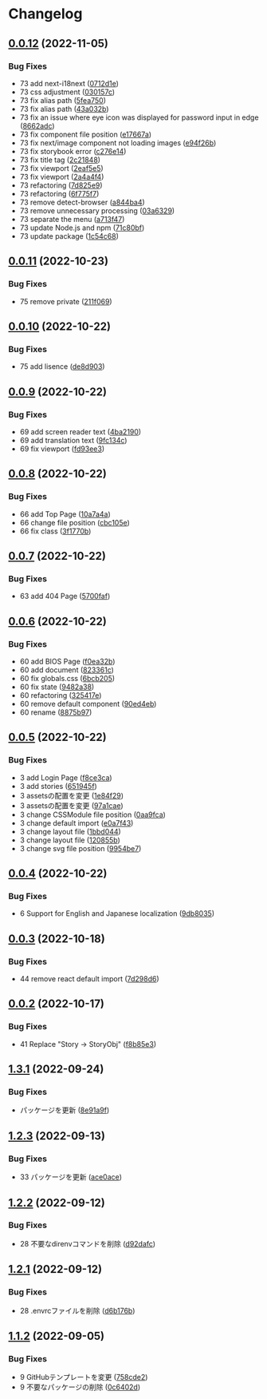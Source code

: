 # Changelog

## [0.0.12](https://github.com/revoltage-inc/uindowos/compare/v0.0.11...v0.0.12) (2022-11-05)


### Bug Fixes

* 73 add next-i18next ([0712d1e](https://github.com/revoltage-inc/uindowos/commit/0712d1e155d786b40cc4197b3e00fc89d5a2aabf))
* 73 css adjustment ([030157c](https://github.com/revoltage-inc/uindowos/commit/030157c68ff388884d44878555c221ad038d730d))
* 73 fix alias path ([5fea750](https://github.com/revoltage-inc/uindowos/commit/5fea7503bfb2409d65b43e023ce2bf7a619e1aca))
* 73 fix alias path ([43a032b](https://github.com/revoltage-inc/uindowos/commit/43a032ba69a3c178d522d3f77448890cb6b47def))
* 73 fix an issue where eye icon was displayed for password input in edge ([8662adc](https://github.com/revoltage-inc/uindowos/commit/8662adcf935fd3354933c46aa73f8cab526b9647))
* 73 fix component file position ([e17667a](https://github.com/revoltage-inc/uindowos/commit/e17667abe01832f2c54c703b258609872f378a28))
* 73 fix next/image component not loading images ([e94f26b](https://github.com/revoltage-inc/uindowos/commit/e94f26b772dde8a6d8e0f1372ee71cfe3795f2f9))
* 73 fix storybook error ([c276e14](https://github.com/revoltage-inc/uindowos/commit/c276e143ee7bb38fd1c84fc7a1fad22facf28b82))
* 73 fix title tag ([2c21848](https://github.com/revoltage-inc/uindowos/commit/2c21848a3e100ad9059bf135c05735acc9c544af))
* 73 fix viewport ([2eaf5e5](https://github.com/revoltage-inc/uindowos/commit/2eaf5e51e1669cfeada73e013cc28391decb6cc7))
* 73 fix viewport ([2a4a4f4](https://github.com/revoltage-inc/uindowos/commit/2a4a4f4a47551d4df3a956a56deb782c101e98e7))
* 73 refactoring ([7d825e9](https://github.com/revoltage-inc/uindowos/commit/7d825e92ddf2b2a9c1135d1f569008d697f5c981))
* 73 refactoring ([6f775f7](https://github.com/revoltage-inc/uindowos/commit/6f775f782f9883113a4c0bb2936afe1fbb9496f9))
* 73 remove detect-browser ([a844ba4](https://github.com/revoltage-inc/uindowos/commit/a844ba4dff408da3d9e922af7bb97f51354bb30b))
* 73 remove unnecessary processing ([03a6329](https://github.com/revoltage-inc/uindowos/commit/03a6329053c717b7e01a9a61c30ea1d345a21293))
* 73 separate the menu ([a713f47](https://github.com/revoltage-inc/uindowos/commit/a713f4728c1989106e26e29d3941fd8a57de60ae))
* 73 update Node.js and npm ([71c80bf](https://github.com/revoltage-inc/uindowos/commit/71c80bfccdb38bcf531f816b302b1f744285e5a3))
* 73 update package ([1c54c68](https://github.com/revoltage-inc/uindowos/commit/1c54c68a154ad9b84ae8502c1b971efd473d8823))

## [0.0.11](https://github.com/revoltage-inc/uindowos/compare/v0.0.10...v0.0.11) (2022-10-23)


### Bug Fixes

* 75 remove private ([211f069](https://github.com/revoltage-inc/uindowos/commit/211f069fc20a59ae3bc6d36c52981bfb83771924))

## [0.0.10](https://github.com/revoltage-inc/uindowos/compare/v0.0.9...v0.0.10) (2022-10-22)


### Bug Fixes

* 75 add lisence ([de8d903](https://github.com/revoltage-inc/uindowos/commit/de8d9037bb4a45b9e338a52f5a1ac43fc948591e))

## [0.0.9](https://github.com/revoltage-inc/uindowos/compare/v0.0.8...v0.0.9) (2022-10-22)


### Bug Fixes

* 69 add screen reader text ([4ba2190](https://github.com/revoltage-inc/uindowos/commit/4ba2190fa221e6d4843e7f57a7f0931133a0a63a))
* 69 add translation text ([9fc134c](https://github.com/revoltage-inc/uindowos/commit/9fc134c47f24ad283d9957355651ccb23c236ffe))
* 69 fix viewport ([fd93ee3](https://github.com/revoltage-inc/uindowos/commit/fd93ee3fc7f67070ee737587d621f6d6b02f15b2))

## [0.0.8](https://github.com/revoltage-inc/uindowos/compare/v0.0.7...v0.0.8) (2022-10-22)


### Bug Fixes

* 66 add Top Page ([10a7a4a](https://github.com/revoltage-inc/uindowos/commit/10a7a4a5f56c9d87dbe98d78d0f91a3ba69b7d7c))
* 66 change file position ([cbc105e](https://github.com/revoltage-inc/uindowos/commit/cbc105e3c25ad8b06c81a62a5a3c1e0fda338e62))
* 66 fix class ([3f1770b](https://github.com/revoltage-inc/uindowos/commit/3f1770b0446762476953a8cb9e84038cb4cb5f1c))

## [0.0.7](https://github.com/revoltage-inc/uindowos/compare/v0.0.6...v0.0.7) (2022-10-22)


### Bug Fixes

* 63 add 404 Page ([5700faf](https://github.com/revoltage-inc/uindowos/commit/5700faf4df5b5c7a76dc2352c8efcaa632be5b72))

## [0.0.6](https://github.com/revoltage-inc/uindowos/compare/v0.0.5...v0.0.6) (2022-10-22)


### Bug Fixes

* 60 add BIOS Page ([f0ea32b](https://github.com/revoltage-inc/uindowos/commit/f0ea32bdff03fb5c152fa951a1e2bb018ec1ca1a))
* 60 add document ([823361c](https://github.com/revoltage-inc/uindowos/commit/823361cd7447c1c3bc402030ae793970377eb762))
* 60 fix globals.css ([6bcb205](https://github.com/revoltage-inc/uindowos/commit/6bcb2055194c33582fbf3a62a4140bbcee7a215c))
* 60 fix state ([9482a38](https://github.com/revoltage-inc/uindowos/commit/9482a381ba99c13aa65bfa4b4e0532acb32c674c))
* 60 refactoring ([325417e](https://github.com/revoltage-inc/uindowos/commit/325417e64a5738f51f03242949130efd7aabba15))
* 60 remove default component ([90ed4eb](https://github.com/revoltage-inc/uindowos/commit/90ed4eb2dae23506d0001ac604f451c6f6f80d81))
* 60 rename ([8875b97](https://github.com/revoltage-inc/uindowos/commit/8875b977d9ee7b9452ac11e442b31d18ab1ee50c))

## [0.0.5](https://github.com/revoltage-inc/uindowos/compare/v0.0.4...v0.0.5) (2022-10-22)


### Bug Fixes

* 3 add Login Page ([f8ce3ca](https://github.com/revoltage-inc/uindowos/commit/f8ce3ca2c68e07bad73ac5745dd69277e296bd7e))
* 3 add stories ([651945f](https://github.com/revoltage-inc/uindowos/commit/651945fa6539fe129de045d1fffea08890091ad0))
* 3 assetsの配置を変更 ([1e84f29](https://github.com/revoltage-inc/uindowos/commit/1e84f29df0fc7b795568358ed870dc331ec822e5))
* 3 assetsの配置を変更 ([97a1cae](https://github.com/revoltage-inc/uindowos/commit/97a1cae4abfea8bf705f25877e6be0900f7a9523))
* 3 change CSSModule file position ([0aa9fca](https://github.com/revoltage-inc/uindowos/commit/0aa9fcafb36c51b67f8f112852c9173786af81aa))
* 3 change default import ([e0a7f43](https://github.com/revoltage-inc/uindowos/commit/e0a7f4367fb38897de0e3598499d559890142734))
* 3 change layout file ([1bbd044](https://github.com/revoltage-inc/uindowos/commit/1bbd04490139633fadc8784c65a9ea20c67ed862))
* 3 change layout file ([120855b](https://github.com/revoltage-inc/uindowos/commit/120855be60ad5d79de69790dc17359348bb0dfeb))
* 3 change svg file position ([9954be7](https://github.com/revoltage-inc/uindowos/commit/9954be769e2686b2c5f56a7e54a863e5dd6da135))

## [0.0.4](https://github.com/revoltage-inc/uindowos/compare/v0.0.3...v0.0.4) (2022-10-22)


### Bug Fixes

* 6 Support for English and Japanese localization ([9db8035](https://github.com/revoltage-inc/uindowos/commit/9db8035211abf72c4df330ed7efc9d28008148d2))

## [0.0.3](https://github.com/revoltage-inc/uindowos/compare/v0.0.2...v0.0.3) (2022-10-18)


### Bug Fixes

* 44 remove react default import ([7d298d6](https://github.com/revoltage-inc/uindowos/commit/7d298d668fdfdc4a5a1ab062c557b0c919d1d59d))

## [0.0.2](https://github.com/revoltage-inc/uindowos/compare/v0.0.1...v0.0.2) (2022-10-17)


### Bug Fixes

* 41 Replace "Story → StoryObj" ([f8b85e3](https://github.com/revoltage-inc/uindowos/commit/f8b85e39df33d6150252996ae5cfb13b9d740f0e))

## [1.3.1](https://github.com/revoltage-inc/tmp-nextjs/compare/v1.3.0...v1.3.1) (2022-09-24)


### Bug Fixes

* パッケージを更新 ([8e91a9f](https://github.com/revoltage-inc/tmp-nextjs/commit/8e91a9feb0b7e53a90fd9b91b4e5b1d27d00c2f5))

## [1.2.3](https://github.com/revoltage-inc/tmp-nextjs/compare/v1.2.2...v1.2.3) (2022-09-13)


### Bug Fixes

* 33 パッケージを更新 ([ace0ace](https://github.com/revoltage-inc/tmp-nextjs/commit/ace0ace7687a859ab862d8ea136dca63b3e9baa1))

## [1.2.2](https://github.com/revoltage-inc/tmp-nextjs/compare/v1.2.1...v1.2.2) (2022-09-12)


### Bug Fixes

* 28 不要なdirenvコマンドを削除 ([d92dafc](https://github.com/revoltage-inc/tmp-nextjs/commit/d92dafc8612f84b3ff4a5b92bbcf114d231f8ca2))

## [1.2.1](https://github.com/revoltage-inc/tmp-nextjs/compare/v1.2.0...v1.2.1) (2022-09-12)


### Bug Fixes

* 28 .envrcファイルを削除 ([d6b176b](https://github.com/revoltage-inc/tmp-nextjs/commit/d6b176b4698c0c2cdff3144f5eb71bc0603ee265))

## [1.1.2](https://github.com/revoltage-inc/tmp-nextjs/compare/v1.1.1...v1.1.2) (2022-09-05)


### Bug Fixes

* 9 GitHubテンプレートを変更 ([758cde2](https://github.com/revoltage-inc/tmp-nextjs/commit/758cde23b7db8fe96c503439db2f814fdd0c2fa1))
* 9 不要なパッケージの削除 ([0c6402d](https://github.com/revoltage-inc/tmp-nextjs/commit/0c6402dd60ecb979942049fe1551a28614236a49))
